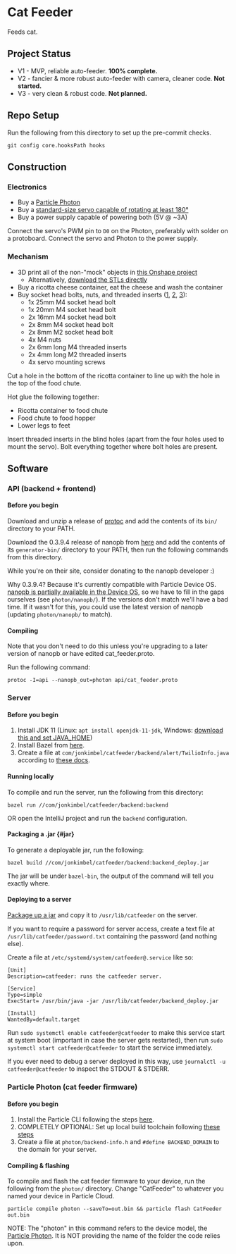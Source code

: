 # Cat Feeder

Feeds cat.

## Project Status

*   V1 - MVP, reliable auto-feeder. **100% complete.**
*   V2 - fancier & more robust auto-feeder with camera, cleaner code.
    **Not started.**
*   V3 - very clean & robust code. **Not planned.**

## Repo Setup

Run the following from this directory to set up the pre-commit checks.

```
git config core.hooksPath hooks
```

## Construction

### Electronics

*   Buy a [Particle Photon](https://smile.amazon.com/Particle-Reprogrammable-Development-Prototyping-Electronics/dp/B016YNU1A0/)
*   Buy a [standard-size servo capable of rotating at least 180°](https://smile.amazon.com/gp/product/B07BVR816V/)
*   Buy a power supply capable of powering both (5V @ ~3A)

Connect the servo's PWM pin to `D0` on the Photon, preferably with solder on a
protoboard. Connect the servo and Photon to the power supply.

### Mechanism

*   3D print all of the non-"mock" objects in [this Onshape project](https://cad.onshape.com/documents/860fec32e4bfca1868b60fc5/w/15e7cf7a15cfd49a1405bb9f/e/bb58b1b1518a81a205b9291e)
    *   Alternatively, [download the STLs directly](https://drive.google.com/open?id=10rxtRvgRGIzVJ8uLc_RcWd5JzaJx-dav)
*   Buy a ricotta cheese container, eat the cheese and wash the container
*   Buy socket head bolts, nuts, and threaded inserts ([1](https://smile.amazon.com/gp/product/B07F75DMHF/),
    [2](https://smile.amazon.com/gp/product/B0728FBS77/),
    [3](https://smile.amazon.com/gp/product/B07WH59N6T/)):
    *   1x 25mm M4 socket head bolt
    *   1x 20mm M4 socket head bolt
    *   2x 16mm M4 socket head bolt
    *   2x 8mm M4 socket head bolt
    *   2x 8mm M2 socket head bolt
    *   4x M4 nuts
    *   2x 6mm long M4 threaded inserts
    *   2x 4mm long M2 threaded inserts
    *   4x servo mounting screws

Cut a hole in the bottom of the ricotta container to line up with the hole in
the top of the food chute.

Hot glue the following together:

*   Ricotta container to food chute
*   Food chute to food hopper
*   Lower legs to feet

Insert threaded inserts in the blind holes (apart from the four holes used to
mount the servo). Bolt everything together where bolt holes are present.

## Software

### API (backend + frontend)

#### Before you begin

Download and unzip a release of
[protoc](https://github.com/protocolbuffers/protobuf/releases) and add the
contents of its `bin/` directory to your PATH.

Download the 0.3.9.4 release of nanopb from [here](https://jpa.kapsi.fi/nanopb/)
and add the contents of its `generator-bin/` directory to your PATH, then run
the following commands from this directory.

While you're on their site, consider donating to the nanopb developer :)

Why 0.3.9.4? Because it's currently compatible with Particle Device OS.
[nanopb is partially available in the Device OS](https://github.com/particle-iot/device-os/issues/1502),
so we have to fill in the gaps ourselves (see `photon/nanopb/`). If the versions
don't match we'll have a bad time. If it wasn't for this, you could use the
latest version of nanopb (updating `photon/nanopb/` to match).

#### Compiling

Note that you don't need to do this unless you're upgrading to a later version
of nanopb or have edited cat_feeder.proto.

Run the following command:

```
protoc -I=api --nanopb_out=photon api/cat_feeder.proto
```

### Server

#### Before you begin

1.  Install JDK 11
    (Linux: `apt install openjdk-11-jdk`,
    Windows: [download this and set JAVA_HOME](https://www.oracle.com/technetwork/java/javase/downloads/jdk11-downloads-5066655.html))
1.  Install Bazel from
    [here](https://docs.bazel.build/versions/master/install-windows.html#installing-menu).
1.  Create a file at `com/jonkimbel/catfeeder/backend/alert/TwilioInfo.java`
    according to [these docs](/com/jonkimbel/catfeeder/backend/alert/README.md).

#### Running locally

To compile and run the server, run the following from this directory:

```
bazel run //com/jonkimbel/catfeeder/backend:backend
```

OR open the IntelliJ project and run the `backend` configuration.

#### Packaging a .jar {#jar}

To generate a deployable jar, run the following:

```
bazel build //com/jonkimbel/catfeeder/backend:backend_deploy.jar
```

The jar will be under `bazel-bin`, the output of the command will tell you
exactly where.

#### Deploying to a server

[Package up a jar](#jar) and copy it to `/usr/lib/catfeeder` on the server.

If you want to require a password for server access, create a text file at
`/usr/lib/catfeeder/password.txt` containing the password (and nothing else).

Create a file at `/etc/systemd/system/catfeeder@.service` like so:

```
[Unit]
Description=catfeeder: runs the catfeeder server.

[Service]
Type=simple
ExecStart= /usr/bin/java -jar /usr/lib/catfeeder/backend_deploy.jar

[Install]
WantedBy=default.target
```

Run `sudo systemctl enable catfeeder@catfeeder` to make this service start at
system boot (important in case the server gets restarted), then run
`sudo systemctl start catfeeder@catfeeder` to start the service immediately.

If you ever need to debug a server deployed in this way, use
`journalctl -u catfeeder@catfeeder` to inspect the STDOUT & STDERR.

### Particle Photon (cat feeder firmware)

#### Before you begin

1.  Install the Particle CLI following the steps
    [here](https://docs.particle.io/tutorials/developer-tools/cli/).
1.  COMPLETELY OPTIONAL: Set up local build toolchain following
    [these steps](https://docs.particle.io/tutorials/developer-tools/cli/#compile-and-flash-code-locally)
1.  Create a file at `photon/backend-info.h` and `#define BACKEND_DOMAIN` to the
    domain for your server.

#### Compiling & flashing

To compile and flash the cat feeder firmware to your device, run the following
from the `photon/` directory. Change "CatFeeder" to whatever you named your
device in Particle Cloud.

```
particle compile photon --saveTo=out.bin && particle flash CatFeeder out.bin
```

NOTE: The "photon" in this command refers to the device model, the
[Particle Photon](https://store.particle.io/collections/wifi/products/photon).
It is NOT providing the name of the folder the code relies upon.
